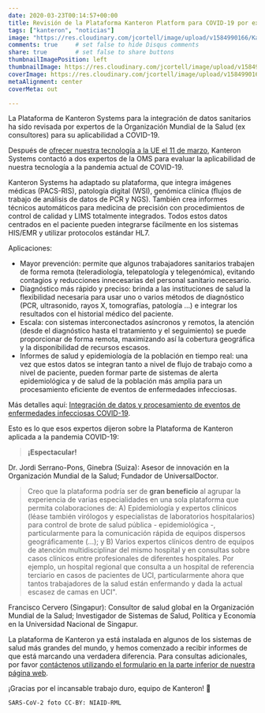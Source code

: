 ```yaml
---
date: 2020-03-23T00:14:57+00:00
title: Revisión de la Plataforma Kanteron Platform para COVID-19 por expertos de la OMS
tags: ["kanteron", "noticias"]
image: "https://res.cloudinary.com/jcortell/image/upload/v1584990166/Kanteron/SARS-CoV-2.jpg"
comments: true     # set false to hide Disqus comments  
share: true        # set false to share buttons
thumbnailImagePosition: left
thumbnailImage: https://res.cloudinary.com/jcortell/image/upload/v1584990166/Kanteron/SARS-CoV-2.jpg
coverImage: https://res.cloudinary.com/jcortell/image/upload/v1584990166/Kanteron/SARS-CoV-2.jpg
metaAlignment: center
coverMeta: out

---
```


La Plataforma de Kanteron Systems para la integración de datos sanitarios ha sido revisada por expertos de la Organización Mundial de la Salud (ex consultores) para su aplicabilidad a COVID-19.

<!--more-->

Después de [ofrecer nuestra tecnología a la UE el 11 de marzo](https://blog.kanteron.com/2020/03/doing-our-part-to-fight-covid-19/), Kanteron Systems contactó a dos expertos de la OMS para evaluar la aplicabilidad de nuestra tecnología a la pandemia actual de COVID-19.

Kanteron Systems ha adaptado su plataforma, que integra imágenes médicas (PACS-RIS), patología digital (WSI), genómica clínica (flujos de trabajo de análisis de datos de PCR y NGS). También crea informes técnicos automáticos para medicina de precisión con procedimientos de control de calidad y LIMS totalmente integrados. Todos estos datos centrados en el paciente pueden integrarse fácilmente en los sistemas HIS/EMR y utilizar protocolos estándar HL7.

Aplicaciones:

- Mayor prevención: permite que algunos trabajadores sanitarios trabajen de forma remota (teleradiología, telepatología y telegenómica), evitando contagios y reducciones innecesarias del personal sanitario necesario.
- Diagnóstico más rápido y preciso: brinda a las instituciones de salud la flexibilidad necesaria para usar uno o varios métodos de diagnóstico (PCR, ultrasonido, rayos X, tomografías, patología ...) e integrar los resultados con el historial médico del paciente.
- Escala: con sistemas interconectados asíncronos y remotos, la atención (desde el diagnóstico hasta el tratamiento y el seguimiento) se puede proporcionar de forma remota, maximizando así la cobertura geográfica y la disponibilidad de recursos escasos.
- Informes de salud y epidemiología de la población en tiempo real: una vez que estos datos se integran tanto a nivel de flujo de trabajo como a nivel de paciente, pueden formar parte de sistemas de alerta epidemiológica y de salud de la población más amplia para un procesamiento eficiente de eventos de enfermedades infecciosas.

Más detalles aquí: [Integración de datos y procesamiento de eventos de enfermedades infecciosas COVID-19](https://figshare.com/articles/Data_integration_and_processing_of_COVID-19_Infectious_Disease_events/11988129).

Esto es lo que esos expertos dijeron sobre la Plataforma de Kanteron aplicada a la pandemia COVID-19:

> **¡Espectacular!**

Dr. Jordi Serrano-Pons, Ginebra (Suiza): Asesor de innovación en la Organización Mundial de la Salud; Fundador de UniversalDoctor.

> Creo que la plataforma podría ser de **gran beneficio** al agrupar la experiencia de varias especialidades en una sola plataforma que permita colaboraciones de: A) Epidemiología y expertos clínicos (léase también  virólogos y especialistas de laboratorios hospitalarios) para control de brote de salud pública - epidemiológica -, particularmente para la comunicación rápida de equipos dispersos geográficamente (...); y B) Varios expertos clínicos dentro de equipos de atención multidisciplinar del mismo hospital y en consultas sobre casos clínicos entre profesionales de diferentes hospitales. Por ejemplo, un hospital regional que consulta a un hospital de referencia terciario en casos de pacientes de UCI, particularmente ahora que tantos trabajadores de la salud están enfermando y dada la actual escasez de camas en UCI".

Francisco Cervero (Singapur): Consultor de salud global en la Organización Mundial de la Salud; Investigador de Sistemas de Salud, Política y Economía en la Universidad Nacional de Singapur.

La plataforma de Kanteron ya está instalada en algunos de los sistemas de salud más grandes del mundo, y hemos comenzado a recibir informes de que está marcando una verdadera diferencia. Para consultas adicionales, por favor [contáctenos utilizando el formulario en la parte inferior de nuestra página web](https://www.kanteron.com/).

¡Gracias por el incansable trabajo duro, equipo de Kanteron! 💪

`SARS-CoV-2 foto CC-BY: NIAID-RML
`
